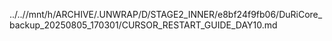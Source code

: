 ../..//mnt/h/ARCHIVE/.UNWRAP/D/STAGE2_INNER/e8bf24f9fb06/DuRiCore_backup_20250805_170301/CURSOR_RESTART_GUIDE_DAY10.md
